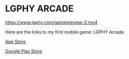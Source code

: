 # LGPHY ARCADE

https://www.lgphy.com/gamepreview-2.mp4


Here are the links to my first mobile game: LGPHY Arcade

[App Store](https://apps.apple.com/us/app/lgphy-arcade/id1564197834) 

[Google Play Store](https://play.google.com/store/apps/details?id=com.lgphy.arcade&hl=en_US&gl=US)
